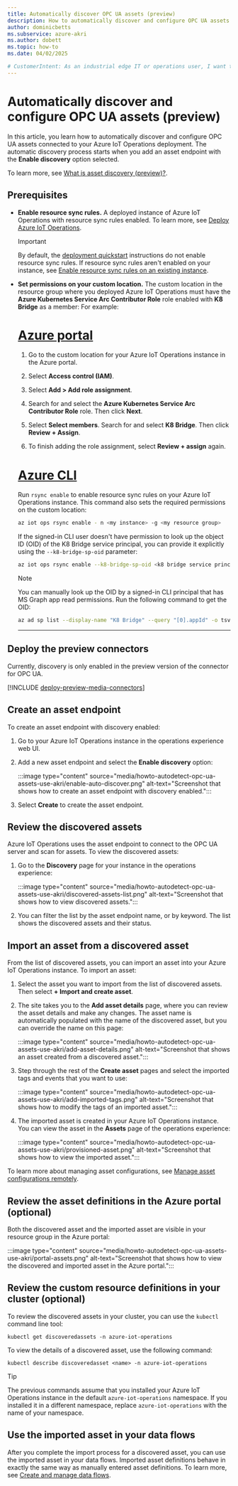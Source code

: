 ```yaml
---
title: Automatically discover OPC UA assets (preview)
description: How to automatically discover and configure OPC UA assets at the edge
author: dominicbetts
ms.subservice: azure-akri
ms.author: dobett
ms.topic: how-to 
ms.date: 04/02/2025

# CustomerIntent: As an industrial edge IT or operations user, I want to discover and create OPC UA assets in my industrial edge environment so that I can reduce manual configuration overhead. 
---
```


# Automatically discover and configure OPC UA assets (preview)

In this article, you learn how to automatically discover and configure OPC UA assets connected to your Azure IoT Operations deployment. The automatic discovery process starts when you add an asset endpoint with the **Enable discovery** option selected.

To learn more, see [What is asset discovery (preview)?](overview-akri.md).

## Prerequisites

- **Enable resource sync rules.** A deployed instance of Azure IoT Operations with resource sync rules enabled. To learn more, see [Deploy Azure IoT Operations](../deploy-iot-ops/overview-deploy.md).

    > [!IMPORTANT]
    > By default, the [deployment quickstart](../get-started-end-to-end-sample/quickstart-deploy.md) instructions do not enable resource sync rules. If resource sync rules aren't enabled on your instance, see [Enable resource sync rules on an existing instance](../troubleshoot/troubleshoot.md#you-want-to-enable-resource-sync-rules-on-an-existing-instance).

- **Set permissions on your custom location.** The custom location in the resource group where you deployed Azure IoT Operations must have the **Azure Kubernetes Service Arc Contributor Role** role enabled with **K8 Bridge** as a member: For example:

    # [Azure portal](#tab/portal)

    1. Go to the custom location for your Azure IoT Operations instance in the Azure portal.

    1. Select **Access control (IAM)**.

    1. Select **Add > Add role assignment**.

    1. Search for and select the **Azure Kubernetes Service Arc Contributor Role** role. Then click **Next**.

    1. Select **Select members**. Search for and select **K8 Bridge**. Then click **Review + Assign**.

    1. To finish adding the role assignment, select **Review + assign** again.

    # [Azure CLI](#tab/cli)

    Run `rsync enable` to enable resource sync rules on your Azure IoT Operations instance. This command also sets the required permissions on the custom location:

    ```bash
    az iot ops rsync enable - n <my instance> -g <my resource group>
    ```

    If the signed-in CLI user doesn't have permission to look up the object ID (OID) of the K8 Bridge service principal, you can provide it explicitly using the `--k8-bridge-sp-oid` parameter:

    ```bash
    az iot ops rsync enable --k8-bridge-sp-oid <k8 bridge service principal object ID>
    ```

    > [!NOTE]
    > You can manually look up the OID by a signed-in CLI principal that has MS Graph app read permissions. Run the following command to get the OID:
    > 
    > ```bash
    > az ad sp list --display-name "K8 Bridge" --query "[0].appId" -o tsv
    > ```

    ---

## Deploy the preview connectors

Currently, discovery is only enabled in the preview version of the connector for OPC UA.

[!INCLUDE [deploy-preview-media-connectors](../includes/deploy-preview-media-connectors.md)]

## Create an asset endpoint

To create an asset endpoint with discovery enabled:

1. Go to your Azure IoT Operations instance in the operations experience web UI.

1. Add a new asset endpoint and select the **Enable discovery** option:

    :::image type="content" source="media/howto-autodetect-opc-ua-assets-use-akri/enable-auto-discover.png" alt-text="Screenshot that shows how to create an asset endpoint with discovery enabled.":::

1. Select **Create** to create the asset endpoint.

## Review the discovered assets

Azure IoT Operations uses the asset endpoint to connect to the OPC UA server and scan for assets. To view the discovered assets:

1. Go to the **Discovery** page for your instance in the operations experience:

    :::image type="content" source="media/howto-autodetect-opc-ua-assets-use-akri/discovered-assets-list.png" alt-text="Screenshot that shows how to view discovered assets.":::

1. You can filter the list by the asset endpoint name, or by keyword. The list shows the discovered assets and their status.

## Import an asset from a discovered asset

From the list of discovered assets, you can import an asset into your Azure IoT Operations instance. To import an asset:

1. Select the asset you want to import from the list of discovered assets. Then select **+ Import and create asset**.

1. The site takes you to the **Add asset details** page, where you can review the asset details and make any changes. The asset name is automatically populated with the name of the discovered asset, but you can override the name on this page:

    :::image type="content" source="media/howto-autodetect-opc-ua-assets-use-akri/add-asset-details.png" alt-text="Screenshot that shows an asset created from a discovered asset.":::

1. Step through the rest of the **Create asset** pages and select the imported tags and events that you want to use:

    :::image type="content" source="media/howto-autodetect-opc-ua-assets-use-akri/add-imported-tags.png" alt-text="Screenshot that shows how to modify the tags of an imported asset.":::

1. The imported asset is created in your Azure IoT Operations instance. You can view the asset in the **Assets** page of the operations experience:

    :::image type="content" source="media/howto-autodetect-opc-ua-assets-use-akri/provisioned-asset.png" alt-text="Screenshot that shows how to view the imported asset.":::

To learn more about managing asset configurations, see [Manage asset configurations remotely](howto-manage-assets-remotely.md).

## Review the asset definitions in the Azure portal (optional)

Both the discovered asset and the imported asset are visible in your resource group in the Azure portal:

:::image type="content" source="media/howto-autodetect-opc-ua-assets-use-akri/portal-assets.png" alt-text="Screenshot that shows how to view the discovered and imported asset in the Azure portal.":::

## Review the custom resource definitions in your cluster (optional)

To review the discovered assets in your cluster, you can use the `kubectl` command line tool:

```console
kubectl get discoveredassets -n azure-iot-operations
```

To view the details of a discovered asset, use the following command:

```console
kubectl describe discoveredasset <name> -n azure-iot-operations
```

> [!TIP]
> The previous commands assume that you installed your Azure IoT Operations instance in the default `azure-iot-operations` namespace. If you installed it in a different namespace, replace `azure-iot-operations` with the name of your namespace.

## Use the imported asset in your data flows

After you complete the import process for a discovered asset, you can use the imported asset in your data flows. Imported asset definitions behave in exactly the same way as manually entered asset definitions. To learn more, see [Create and manage data flows](../connect-to-cloud/howto-create-dataflow.md).
